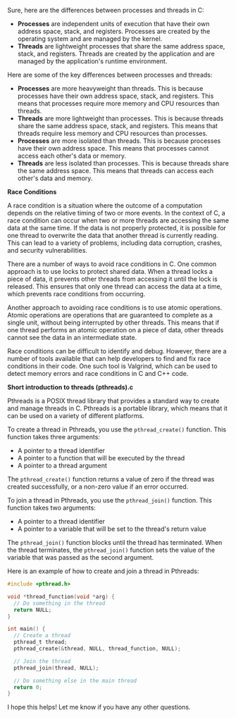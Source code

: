 Sure, here are the differences between processes and threads in C:


* **Processes** are independent units of execution that have their own address space, stack, and registers. Processes are created by the operating system and are managed by the kernel.
* **Threads** are lightweight processes that share the same address space, stack, and registers. Threads are created by the application and are managed by the application's runtime environment.


Here are some of the key differences between processes and threads:


* **Processes** are more heavyweight than threads. This is because processes have their own address space, stack, and registers. This means that processes require more memory and CPU resources than threads.
* **Threads** are more lightweight than processes. This is because threads share the same address space, stack, and registers. This means that threads require less memory and CPU resources than processes.
* **Processes** are more isolated than threads. This is because processes have their own address space. This means that processes cannot access each other's data or memory.
* **Threads** are less isolated than processes. This is because threads share the same address space. This means that threads can access each other's data and memory.


**Race Conditions**


A race condition is a situation where the outcome of a computation depends on the relative timing of two or more events. In the context of C, a race condition can occur when two or more threads are accessing the same data at the same time. If the data is not properly protected, it is possible for one thread to overwrite the data that another thread is currently reading. This can lead to a variety of problems, including data corruption, crashes, and security vulnerabilities.


There are a number of ways to avoid race conditions in C. One common approach is to use locks to protect shared data. When a thread locks a piece of data, it prevents other threads from accessing it until the lock is released. This ensures that only one thread can access the data at a time, which prevents race conditions from occurring.


Another approach to avoiding race conditions is to use atomic operations. Atomic operations are operations that are guaranteed to complete as a single unit, without being interrupted by other threads. This means that if one thread performs an atomic operation on a piece of data, other threads cannot see the data in an intermediate state.


Race conditions can be difficult to identify and debug. However, there are a number of tools available that can help developers to find and fix race conditions in their code. One such tool is Valgrind, which can be used to detect memory errors and race conditions in C and C++ code.


**Short introduction to threads (pthreads).c**


Pthreads is a POSIX thread library that provides a standard way to create and manage threads in C. Pthreads is a portable library, which means that it can be used on a variety of different platforms.


To create a thread in Pthreads, you use the `pthread_create()` function. This function takes three arguments:


* A pointer to a thread identifier
* A pointer to a function that will be executed by the thread
* A pointer to a thread argument


The `pthread_create()` function returns a value of zero if the thread was created successfully, or a non-zero value if an error occurred.


To join a thread in Pthreads, you use the `pthread_join()` function. This function takes two arguments:


* A pointer to a thread identifier
* A pointer to a variable that will be set to the thread's return value


The `pthread_join()` function blocks until the thread has terminated. When the thread terminates, the `pthread_join()` function sets the value of the variable that was passed as the second argument.


Here is an example of how to create and join a thread in Pthreads:

```c
#include <pthread.h>

void *thread_function(void *arg) {
  // Do something in the thread
  return NULL;
}

int main() {
  // Create a thread
  pthread_t thread;
  pthread_create(&thread, NULL, thread_function, NULL);

  // Join the thread
  pthread_join(thread, NULL);

  // Do something else in the main thread
  return 0;
}
```


I hope this helps! Let me know if you have any other questions.
